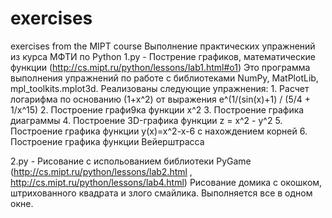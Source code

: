 # exercises
exercises from the MIPT course 
Выполнение практических упражнений из курса МФТИ по Python
1.py - Пострение графиков, математические функции (http://cs.mipt.ru/python/lessons/lab1.html#o1)
    Это программа выполнения упражнений по работе с библиотеками NumPy, MatPlotLib, mpl_toolkits.mplot3d. 
    Реализованы следующие упражнения:
    1. Расчет логарифма по основанию (1+х^2) от выражения е^(1/(sin(x)+1) / (5/4 + 1/x^15)
    2. Построение графи9ка функции x^2
    3. Построение графика диаграммы 
    4. Построение 3D-графика функции z = x^2 - y^2 
    5. Построение графика функции y(x)=x^2-x-6 с нахождением корней
    6. Построение графика функции Вейерштрасса

2.py - Рисование с испольованием библиотеки PyGame (http://cs.mipt.ru/python/lessons/lab2.html , http://cs.mipt.ru/python/lessons/lab4.html)
    Рисование домика с окошком, штрихованного квадрата и злого смайлика. Выполняется все в одном окне.